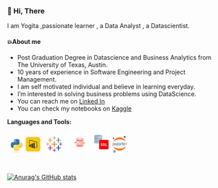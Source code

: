 ### 👋 Hi, There
I am Yogita ,passionate learner , a Data Analyst , a Datascientist.


 
#### 💥About me 
* Post Graduation Degree in Datascience and Business Analytics from The University of Texas, Austin.
* 10 years of experience in Software Engineering and Project Management.
* I am self motivated individual and believe in learning everyday.
* I’m interested in solving business problems using DataScience.
* You can reach me  on [Linked In](www.linkedin.com/in/yogitadarade)
* You can check my notebooks on  [Kaggle](https://www.kaggle.com/yogidsba)

  
 **Languages and Tools:**  
  
<img height="40" src="/asset/python_change.png"><img height="40" src="/asset/powerbi.png"><img height="40" src="/asset/Tableau_change.png"><img height="50" src="/asset/plsql.png"><img height="50" src="/asset/sql.png"><img height="40" src="/asset/jupyter.png">

<br>

[![Anurag's GitHub stats](https://github-readme-stats.vercel.app/api?username=yogitadarade&theme=prussian&show_icons=true&hide=contribs,prs,issues&count_private=true)](https://github.com/yogitadarade/github-readme-stats)


<!---
yogitadarade/yogitadarade is a ✨ special ✨ repository because its `README.md` (this file) appears on your GitHub profile.
You can click the Preview link to take a look at your changes.
--->
